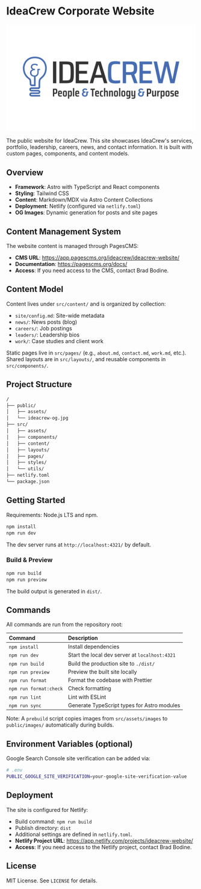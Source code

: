 # IdeaCrew Corporate Website

![IdeaCrew](public/ideacrew-og.jpg)

The public website for IdeaCrew. This site showcases IdeaCrew's services, portfolio, leadership, careers, news, and contact information. It is built with custom pages, components, and content models.

## Overview

- **Framework**: Astro with TypeScript and React components
- **Styling**: Tailwind CSS
- **Content**: Markdown/MDX via Astro Content Collections
- **Deployment**: Netlify (configured via `netlify.toml`)
- **OG Images**: Dynamic generation for posts and site pages

## Content Management System

The website content is managed through PagesCMS:

- **CMS URL**: https://app.pagescms.org/ideacrew/ideacrew-website/
- **Documentation**: https://pagescms.org/docs/
- **Access**: If you need access to the CMS, contact Brad Bodine.

## Content Model

Content lives under `src/content/` and is organized by collection:

- `site/config.md`: Site-wide metadata
- `news/`: News posts (blog)
- `careers/`: Job postings
- `leaders/`: Leadership bios
- `work/`: Case studies and client work

Static pages live in `src/pages/` (e.g., `about.md`, `contact.md`, `work.md`, etc.). Shared layouts are in `src/layouts/`, and reusable components in `src/components/`.

## Project Structure

```bash
/
├── public/
│   ├── assets/
│   └── ideacrew-og.jpg
├── src/
│   ├── assets/
│   ├── components/
│   ├── content/
│   ├── layouts/
│   ├── pages/
│   ├── styles/
│   └── utils/
├── netlify.toml
└── package.json
```

## Getting Started

Requirements: Node.js LTS and npm.

```bash
npm install
npm run dev
```

The dev server runs at `http://localhost:4321/` by default.

### Build & Preview

```bash
npm run build
npm run preview
```

The build output is generated in `dist/`.

## Commands

All commands are run from the repository root:

| Command                | Description                                    |
| :--------------------- | :--------------------------------------------- |
| `npm install`          | Install dependencies                           |
| `npm run dev`          | Start the local dev server at `localhost:4321` |
| `npm run build`        | Build the production site to `./dist/`         |
| `npm run preview`      | Preview the built site locally                 |
| `npm run format`       | Format the codebase with Prettier              |
| `npm run format:check` | Check formatting                               |
| `npm run lint`         | Lint with ESLint                               |
| `npm run sync`         | Generate TypeScript types for Astro modules    |

Note: A `prebuild` script copies images from `src/assets/images` to `public/images/` automatically during builds.

## Environment Variables (optional)

Google Search Console site verification can be added via:

```bash
# .env
PUBLIC_GOOGLE_SITE_VERIFICATION=your-google-site-verification-value
```

## Deployment

The site is configured for Netlify:

- Build command: `npm run build`
- Publish directory: `dist`
- Additional settings are defined in `netlify.toml`.
- **Netlify Project URL**: https://app.netlify.com/projects/ideacrew-website/
- **Access**: If you need access to the Netlify project, contact Brad Bodine.

## License

MIT License. See `LICENSE` for details.
